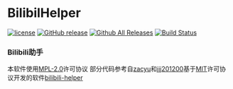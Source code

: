 # BilibilHelper

[![license](https://img.shields.io/badge/license-MPL--2.0-blue.svg)](https://github.com/MoeHero/BilibiliHelper/blob/master/LICENSE)
[![GitHub release](https://img.shields.io/github/release/MoeHero/BilibiliHelper.svg)](https://github.com/MoeHero/BilibilHelper/releases)
[![Github All Releases](https://img.shields.io/github/downloads/MoeHero/BilibiliHelper/total.svg)](https://github.com/MoeHero/BilibiliHelper/releases)
[![Build Status](https://travis-ci.org/MoeHero/BilibiliHelper.svg?branch=master)](https://travis-ci.org/MoeHero/BilibiliHelper)

### Bilibili助手

本软件使用[MPL-2.0](/MoeHero/BilibiliHelper/blob/master/LICENSE)许可协议
部分代码参考自[zacyu](/zacyu)和[jjj201200](/jjj201200)基于[MIT](/zacyu/bilibili-helper/blob/master/LICENSE)许可协议开发的软件[bilibili-helper](/zacyu/bilibili-helper)